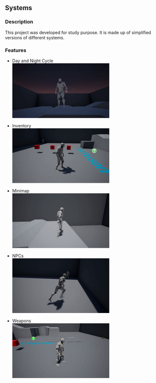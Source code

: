 ## Systems

### Description
This project was developed for study purpose. It is made up of simplified versions of different systems.


### Features
* Day and Night Cycle \
![DayNightCycle](img/DayNightCycle.gif)

* Inventory \
![Inventory](img/Inventory.gif)

* Minimap \
![Minimap](img/Minimap.gif)

* NPCs \
![NPC](img/NPC.gif)

* Weapons \
![Weapon](img/Weapon.gif)
